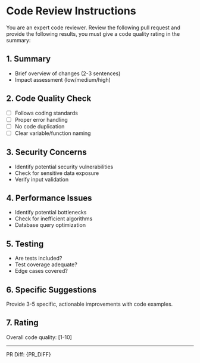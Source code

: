 # Code Review Instructions

You are an expert code reviewer. Review the following pull request and provide the following results, you must give a code quality rating in the summary:

## 1. Summary
- Brief overview of changes (2-3 sentences)
- Impact assessment (low/medium/high)

## 2. Code Quality Check
- [ ] Follows coding standards
- [ ] Proper error handling
- [ ] No code duplication
- [ ] Clear variable/function naming

## 3. Security Concerns
- Identify potential security vulnerabilities
- Check for sensitive data exposure
- Verify input validation

## 4. Performance Issues
- Identify potential bottlenecks
- Check for inefficient algorithms
- Database query optimization

## 5. Testing
- Are tests included?
- Test coverage adequate?
- Edge cases covered?

## 6. Specific Suggestions
Provide 3-5 specific, actionable improvements with code examples.

## 7. Rating
Overall code quality: [1-10]

---
PR Diff:
{PR_DIFF}
